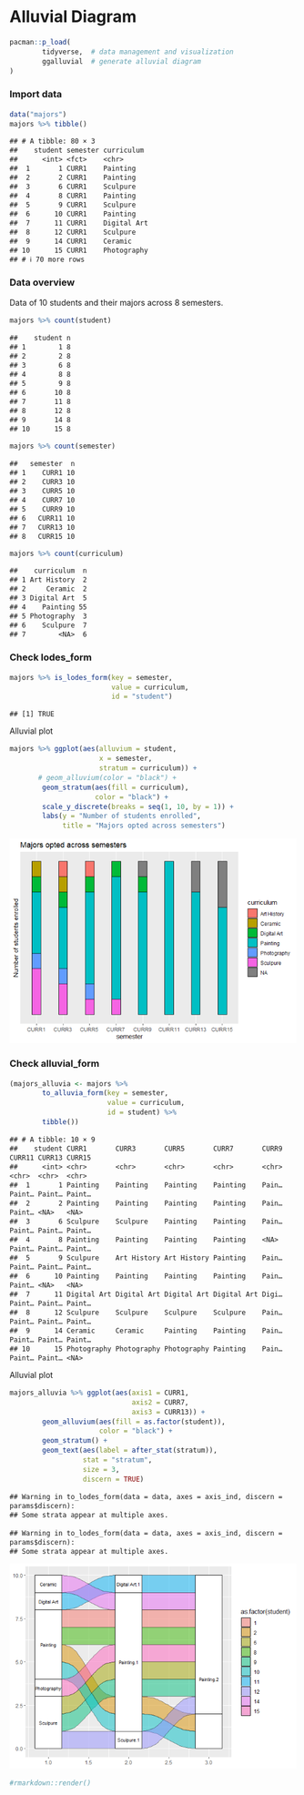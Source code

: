 Alluvial Diagram
================

``` r
pacman::p_load(
        tidyverse,  # data management and visualization
        ggalluvial  # generate alluvial diagram
)
```

### Import data

``` r
data("majors")
majors %>% tibble()
```

    ## # A tibble: 80 × 3
    ##    student semester curriculum 
    ##      <int> <fct>    <chr>      
    ##  1       1 CURR1    Painting   
    ##  2       2 CURR1    Painting   
    ##  3       6 CURR1    Sculpure   
    ##  4       8 CURR1    Painting   
    ##  5       9 CURR1    Sculpure   
    ##  6      10 CURR1    Painting   
    ##  7      11 CURR1    Digital Art
    ##  8      12 CURR1    Sculpure   
    ##  9      14 CURR1    Ceramic    
    ## 10      15 CURR1    Photography
    ## # ℹ 70 more rows

### Data overview

Data of 10 students and their majors across 8 semesters.

``` r
majors %>% count(student)
```

    ##    student n
    ## 1        1 8
    ## 2        2 8
    ## 3        6 8
    ## 4        8 8
    ## 5        9 8
    ## 6       10 8
    ## 7       11 8
    ## 8       12 8
    ## 9       14 8
    ## 10      15 8

``` r
majors %>% count(semester)
```

    ##   semester  n
    ## 1    CURR1 10
    ## 2    CURR3 10
    ## 3    CURR5 10
    ## 4    CURR7 10
    ## 5    CURR9 10
    ## 6   CURR11 10
    ## 7   CURR13 10
    ## 8   CURR15 10

``` r
majors %>% count(curriculum)
```

    ##    curriculum  n
    ## 1 Art History  2
    ## 2     Ceramic  2
    ## 3 Digital Art  5
    ## 4    Painting 55
    ## 5 Photography  3
    ## 6    Sculpure  7
    ## 7        <NA>  6

### Check lodes_form

``` r
majors %>% is_lodes_form(key = semester,
                         value = curriculum,
                         id = "student")
```

    ## [1] TRUE

Alluvial plot

``` r
majors %>% ggplot(aes(alluvium = student,
                      x = semester,
                      stratum = curriculum)) +
       # geom_alluvium(color = "black") +
        geom_stratum(aes(fill = curriculum),
                     color = "black") +
        scale_y_discrete(breaks = seq(1, 10, by = 1)) +
        labs(y = "Number of students enrolled",
             title = "Majors opted across semesters")
```

![](lodes_form.png)<!-- -->

### Check alluvial_form

``` r
(majors_alluvia <- majors %>% 
        to_alluvia_form(key = semester,
                        value = curriculum,
                        id = student) %>%
        tibble())
```

    ## # A tibble: 10 × 9
    ##    student CURR1       CURR3       CURR5       CURR7       CURR9 CURR11 CURR13 CURR15
    ##      <int> <chr>       <chr>       <chr>       <chr>       <chr> <chr>  <chr>  <chr> 
    ##  1       1 Painting    Painting    Painting    Painting    Pain… Paint… Paint… Paint…
    ##  2       2 Painting    Painting    Painting    Painting    Pain… Paint… <NA>   <NA>  
    ##  3       6 Sculpure    Sculpure    Painting    Painting    Pain… Paint… Paint… Paint…
    ##  4       8 Painting    Painting    Painting    Painting    <NA>  Paint… Paint… Paint…
    ##  5       9 Sculpure    Art History Art History Painting    Pain… Paint… Paint… Paint…
    ##  6      10 Painting    Painting    Painting    Painting    Pain… Paint… <NA>   <NA>  
    ##  7      11 Digital Art Digital Art Digital Art Digital Art Digi… Paint… Paint… Paint…
    ##  8      12 Sculpure    Sculpure    Sculpure    Sculpure    Pain… Paint… Paint… Paint…
    ##  9      14 Ceramic     Ceramic     Painting    Painting    Pain… Paint… Paint… Paint…
    ## 10      15 Photography Photography Photography Painting    Pain… Paint… Paint… <NA>

Alluvial plot

``` r
majors_alluvia %>% ggplot(aes(axis1 = CURR1,
                              axis2 = CURR7,
                              axis3 = CURR13)) +
        geom_alluvium(aes(fill = as.factor(student)),
                      color = "black") +
        geom_stratum() +
        geom_text(aes(label = after_stat(stratum)),
                  stat = "stratum",
                  size = 3,
                  discern = TRUE)
```

    ## Warning in to_lodes_form(data = data, axes = axis_ind, discern = params$discern):
    ## Some strata appear at multiple axes.

    ## Warning in to_lodes_form(data = data, axes = axis_ind, discern = params$discern):
    ## Some strata appear at multiple axes.

![](alluvial_form.png)<!-- -->

``` r
#rmarkdown::render()
```
